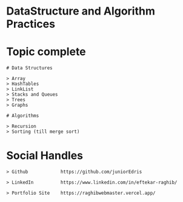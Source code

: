 # DataStructure and Algorithm Practices

# Topic complete

    # Data Structures

    > Array
    > HashTables
    > LinkList
    > Stacks and Queues
    > Trees
    > Graphs

    # Algorithms

    > Recursion
    > Sorting (till merge sort)

# Social Handles

    > Github            https://github.com/juniorEdris

    > LinkedIn          https://www.linkedin.com/in/eftekar-raghib/

    > Portfolio Site    https://raghibwebmaster.vercel.app/
